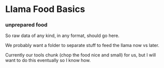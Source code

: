 # Llama Food Basics

### unprepared food

So raw data of any kind, in any format, should go here. 

We probably want a folder to separate stuff to feed the llama now vs later. 

Currently our tools chunk (chop the food nice and small) for us, but I will want to do this eventually so I know how.
